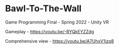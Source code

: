 # Bawl-To-The-Wall
Game Programming Final - Spring 2022 - Unity VR

Gameplay - https://youtu.be/-RYQkEYZZdg

Comprehensive view - https://youtu.be/A7UhxV1izq8

